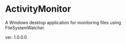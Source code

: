 # ActivityMonitor

A Windows desktop application for monitoring files using FileSystemWatcher.

ver. 1.0.0.0
